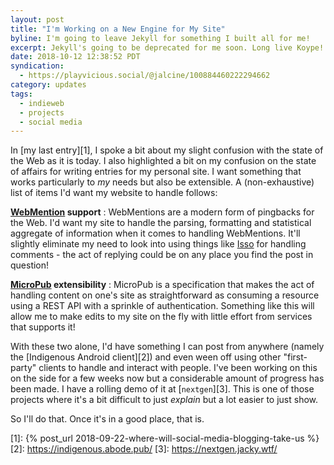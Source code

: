 ```yaml
---
layout: post
title: "I'm Working on a New Engine for My Site"
byline: I'm going to leave Jekyll for something I built all for me!
excerpt: Jekyll's going to be deprecated for me soon. Long live Koype!
date: 2018-10-12 12:38:52 PDT
syndication:
  - https://playvicious.social/@jalcine/100884460222294662
category: updates
tags:
  - indieweb
  - projects
  - social media
---
```


In [my last entry][1], I spoke a bit about my slight confusion with the state of
the Web as it is today. I also highlighted a bit on my confusion on the state of
affairs for writing entries for my personal site. I want something that works
particularly to _my_ needs but also be extensible. A (non-exhaustive) list of
items I'd want my website to handle follows:

**[WebMention][] support**
: WebMentions are a modern form of pingbacks for the Web. I'd want my site to
  handle the parsing, formatting and statistical aggregate of information when
  it comes to handling WebMentions. It'll slightly eliminate my need to look
  into using things like [Isso][] for handling comments - the act of replying
  could be on any place you find the post in question!

**[MicroPub][] extensibility**
: MicroPub is a specification that makes the act of handling content on one's
  site as straightforward as consuming a resource using a REST API with
  a sprinkle of authentication. Something like this will allow me to make edits
  to my site on the fly with little effort from services that supports it!

With these two alone, I'd have something I can post from anywhere (namely the
[Indigenous Android client][2]) and even ween off using other "first-party"
clients to handle and interact with people. I've been working on this on the
side for a few weeks now but a considerable amount of progress has been made.
I have a rolling demo of it at [`nextgen`][3]. This is one of those projects
where it's a bit difficult to just _explain_ but a lot easier to just show.

So I'll do that. Once it's in a good place, that is.

[webmention]: https://webmention.io/
[micropub]: https://micropub.rocks/
[isso]: https://posativ.org/isso/
[1]: {% post_url 2018-09-22-where-will-social-media-blogging-take-us %}
[2]: https://indigenous.abode.pub/
[3]: https://nextgen.jacky.wtf/
